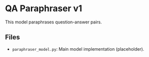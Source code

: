 # QA Paraphraser v1

This model paraphrases question-answer pairs.

## Files
- `paraphraser_model.py`: Main model implementation (placeholder). 